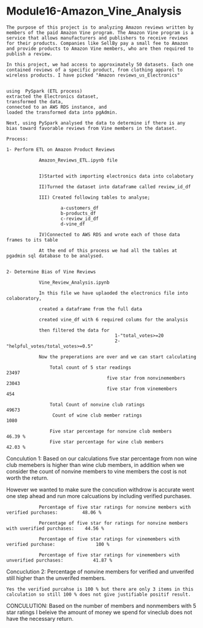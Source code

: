 # Module16-Amazon_Vine_Analysis
    The purpose of this project is to analyzing Amazon reviews written by members of the paid Amazon Vine program. The Amazon Vine program is a service that allows manufacturers and publishers to receive reviews for their products. Companies like SellBy pay a small fee to Amazon and provide products to Amazon Vine members, who are then required to publish a review.

    In this project, we had access to approximately 50 datasets. Each one contained reviews of a specific product, from clothing apparel to wireless products. I have picked "Amazon reviews_us_Electronics"

    
    using  PySpark (ETL process) 
    extracted the Electronics dataset, 
    transformed the data, 
    connected to an AWS RDS instance, and 
    loaded the transformed data into pgAdmin. 
    
    Next, using PySpark analysed the data to determine if there is any bias toward favorable reviews from Vine members in the dataset.

    Process:

    1- Perform ETL on Amazon Product Reviews
    
                Amazon_Reviews_ETL.ipynb file 


                I)Started with importing electronics data into colabotary 
                
                II)Turned the dataset into dataframe called review_id_df

                III) Created following tables to analyse;

                        a-customers_df
                        b-products_df
                        c-review_id_df
                        d-vine_df

                IV)Connected to AWS RDS and wrote each of those data frames to its table 

                At the end of this process we had all the tables at pgadmin sql database to be analysed.

    
    2- Determine Bias of Vine Reviews
    
                Vine_Review_Analysis.ipynb

                In this file we have uplaoded the electronics file into colaboratory, 

                created a dataframe from the full data

                created vine_df with 6 required colums for the analysis

                then filtered the data for
                                            1-"total_votes>=20 
                                            2-"helpful_votes/total_votes>=0.5"

                Now the preperations are over and we can start calculating
                                            
                    Total count of 5 star readings                      23497
                                         five star from nonvinemembers  23043
                                         five star from vinemembers       454

                    Total Count of nonvine club ratings                 49673
                     Count of wine club member ratings                   1080
                        
                    Five star percentage for nonvine club members      46.39 %
                    Five star percentage for wine club members         42.03 %

Conculution 1: Based on our calculations five star percentage from non wine club memebers is higher than wine club members, in addition when we  consider the count of nonvine members to vine members the cost is not worth the return. 

However we wanted to make sure the concution withdrow is accurate went one step ahead and run more calcuations by including verified purchases.

                Percentage of five star ratings for nonvine members with verified purchases:         48.06 %

                Percentage of five star for ratings for nonvine members with uverified purchases:    44.56 %

                Percentage of five star ratings for vinemembers with verified purchase:               100 % 

                Percentage of five star ratings for vinemembers with unverified purchases:           41.87 %

Concuclution 2: Percentage of nonvine members for verified and unverifed still higher than the unverifed members. 

    Yes the verified purcahse is 100 % but there are only 3 items in this calculation so still 100 % does not give justifiable positif result.

CONCULUTION: Based on the number of members and nonmembers with 5 star ratings I beleive the amount of money we spend for vineclub does not have the necessary return.
